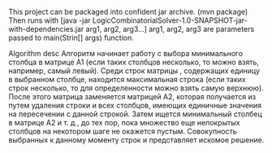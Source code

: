This project can be packaged into confident jar archive. (mvn package)
Then runs with [java -jar LogicCombinatorialSolver-1.0-SNAPSHOT-jar-with-dependencies.jar arg1, arg2, arg3...]
arg1, arg2, arg3 are parameters passed to main(Strin[] args) function.

Algorithm desc
Алгоритм начинает работу с выбора минимального столбца в матрице A1
(если таких столбцов несколько, то можно взять, например, самый левый). 
Среди строк матрицы , содержащих единицу в выбранном столбце, находится максимальная строка 
(если таких строк несколько, то для определенности можно взять самую верхнюю). 
После этого матрица заменяется матрицей A2, которая получается из путем удаления строки и всех столбцов, 
имеющих единичные значения на пересечении с данной строкой. 
Затем ищется минимальный столбец в матрице A2 и т. д., до тех пор, 
пока множество еще непокрытых столбцов на некотором шаге не окажется пустым. 
Совокупность выбранных к данному моменту строк и представляет искомое решение.
